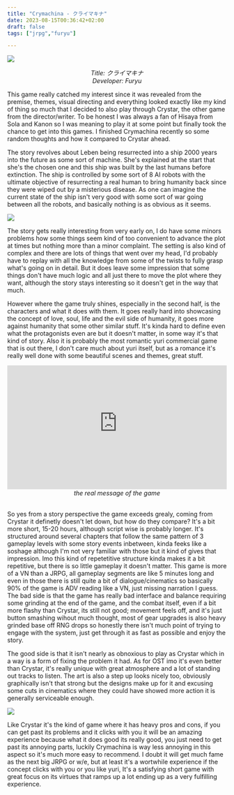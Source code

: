 ```yaml
---
title: "Crymachina - クライマキナ"
date: 2023-08-15T00:36:42+02:00
draft: false
tags: ["jrpg","furyu"]

---
```


![](/unikansou/images/crymachina/0.jpg)

<center>

*Title: クライマキナ<br/>
Developer: Furyu*

</center>

This game really catched my interest since it was revealed from the premise, themes, visual directing and everything looked exactly like my kind of thing so much that I decided to also play through Crystar, the other game from the director/writer. To be honest I was always a fan of Hisaya from Sola and Kanon so I was meaning to play it at some point but finally took the chance to get into this games. I finished Crymachina recently so some random thoughts and how it compared to Crystar ahead.

<!--more-->

The story revolves about Leben being resurrected into a ship 2000 years into the future as some sort of machine. She's explained at the start that she's the chosen one and this ship was built by the last humans before extinction. The ship is controlled by some sort of 8 AI robots with the ultimate objective of resurrecting a real human to bring humanity back since they were wiped out by a misterious disease. As one can imagine the current state of the ship isn't very good with some sort of war going between all the robots, and basically nothing is as obvious as it seems.

![](/unikansou/images/crymachina/1.jpg)

The story gets really interesting from very early on, I do have some minors problems how some things seem kind of too convenient to advance the plot at times but nothing more than a minor complaint. The setting is also kind of complex and there are lots of things that went over my head, I'd probably have to replay with all the knowledge from some of the twists to fully grasp what's going on in detail. But it does leave some impression that some things don't have much logic and all just there to move the plot where they want, although the story stays interesting so it doesn't get in the way that much.

However where the game truly shines, especially in the second half, is the characters and what it does with them. It goes really hard into showcasing the concept of love, soul, life and the evil side of humanity, it goes more against humanity that some other similar stuff. It's kinda hard to define even what the protagonists even are but it doesn't matter, in some way it's that kind of story. Also it is probably the most romantic yuri commercial game that is out there, I don't care much about yuri itself, but as a romance it's really well done with some beautiful scenes and themes, great stuff.

<div style="width: 100%; height: 0px; position: relative; padding-bottom: 56.250%;"><iframe src="https://www.youtube-nocookie.com/embed/33B9xSAFkT4?si=ZkWD3U5SDtI6OOEA" title="YouTube video player"  allow="accelerometer; autoplay; clipboard-write; encrypted-media; gyroscope; picture-in-picture; web-share" frameborder="0" width="100%" height="100%" allowfullscreen style="width: 100%; height: 100%; position: absolute;"></iframe>
</div>
<em> <center> the real message of the game </center> </em> <br/>

So yes from a story perspective the game exceeds grealy, coming from Crystar it definetly doesn't let down, but how do they compare? It's a bit more short, 15-20 hours, although script wise is probably longer. It's structured around several chapters that follow the same pattern of 3 gameplay levels with some story events inbetween, kinda feeks like a soshage although I'm not very familiar with those but it kind of gives that impression. Imo this kind of repetetitive structure kinda makes it a bit repetitive, but there is so little gameplay it doesn't matter. This game is more of a VN than a JRPG, all gameplay segments are like 5 minutes long and even in those there is still quite a bit of dialogue/cinematics so basically 90% of the game is ADV reading like a VN, just missing narration I guess. The bad side is that the game has really bad interface and balance requiring some grinding at the end of the game, and the combat itself, even if a bit more flashy than Crystar, its still not good; movement feels off, and it's just button smashing wihout much thought, most of gear upgrades is also heavy grinded base off RNG drops so honestly there isn't much point of trying to engage with the system, just get through it as fast as possible and enjoy the story.

The good side is that it isn't nearly as obnoxious to play as Crystar which in a way is a form of fixing the problem it had. As for OST imo it's even better than Crystar, it's really unique with great atmosphere and a lot of standing out tracks to listen. The art is also a step up looks nicely too, obviously graphically isn't that strong but the designs make up for it and excusing some cuts in cinematics where they could have showed more action it is generally serviceable enough.

![](/unikansou/images/crymachina/2.jpg)

Like Crystar it's the kind of game where it has heavy pros and cons, if you can get past its problems and it clicks with you it will be an amazing experience because what it does good its really good, you just need to get past its annoying parts, luckily Crymachina is way less annoying in this aspect so it's much more easy to recommend. I doubt it will get much fame as the next big JRPG or w/e, but at least it's a wortwhile experience if the concept clicks with you or you like yuri, It's a satisfying short game with great focus on its virtues that ramps up a lot ending up as a very fulfilling experience.
